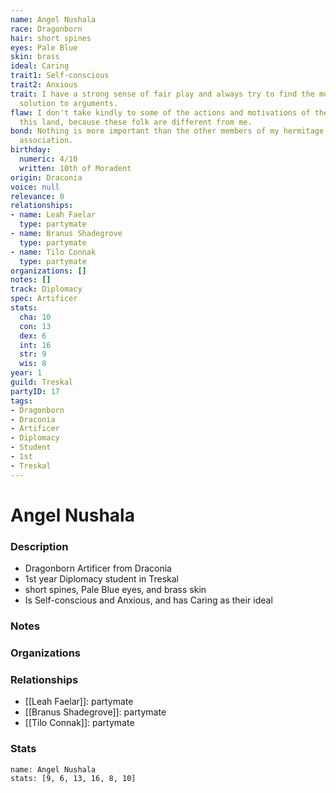```yaml
---
name: Angel Nushala
race: Dragonborn
hair: short spines
eyes: Pale Blue
skin: brass
ideal: Caring
trait1: Self-conscious
trait2: Anxious
trait: I have a strong sense of fair play and always try to find the most equitable
  solution to arguments.
flaw: I don't take kindly to some of the actions and motivations of the people of
  this land, because these folk are different from me.
bond: Nothing is more important than the other members of my hermitage, order, or
  association.
birthday:
  numeric: 4/10
  written: 10th of Moradent
origin: Draconia
voice: null
relevance: 0
relationships:
- name: Leah Faelar
  type: partymate
- name: Branus Shadegrove
  type: partymate
- name: Tilo Connak
  type: partymate
organizations: []
notes: []
track: Diplomacy
spec: Artificer
stats:
  cha: 10
  con: 13
  dex: 6
  int: 16
  str: 9
  wis: 8
year: 1
guild: Treskal
partyID: 17
tags:
- Dragonborn
- Draconia
- Artificer
- Diplomacy
- Student
- 1st
- Treskal
---
```

# Angel Nushala
### Description
- Dragonborn Artificer from Draconia
- 1st year Diplomacy student in Treskal
- short spines, Pale Blue eyes, and brass skin
- Is Self-conscious and Anxious, and has Caring as their ideal

### Notes

### Organizations

### Relationships
- [[Leah Faelar]]: partymate
- [[Branus Shadegrove]]: partymate
- [[Tilo Connak]]: partymate

### Stats
```statblock
name: Angel Nushala
stats: [9, 6, 13, 16, 8, 10]
```